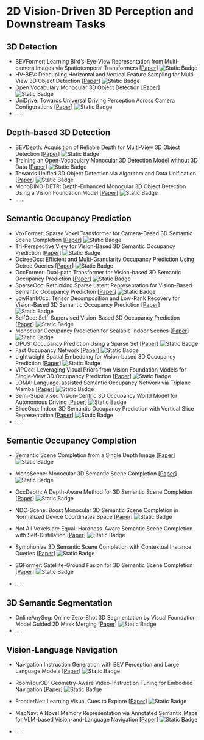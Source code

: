 # 2D Vision-Driven 3D Perception and Downstream Tasks

## 3D Detection
- BEVFormer: Learning Bird’s-Eye-View Representation from Multi-camera Images via Spatiotemporal Transformers [[Paper](https://link.springer.com/chapter/10.1007/978-3-031-20077-9_1)] ![Static Badge](https://img.shields.io/badge/ECCV-%202022-blue)
- HV-BEV: Decoupling Horizontal and Vertical Feature Sampling for Multi-View 3D Object Detection [[Paper](https://arxiv.org/abs/2412.18884)] ![Static Badge](https://img.shields.io/badge/arXiv-%202412-red)
- Open Vocabulary Monocular 3D Object Detection [[Paper](https://arxiv.org/abs/2411.16833)] ![Static Badge](https://img.shields.io/badge/arXiv-%202411-red)
- UniDrive: Towards Universal Driving Perception Across Camera Configurations [[Paper](https://arxiv.org/abs/2410.13864)] ![Static Badge](https://img.shields.io/badge/ICLR-%202025-blue)
- ......

## Depth-based 3D Detection
- BEVDepth: Acquisition of Reliable Depth for Multi-View 3D Object Detection [[Paper](https://doi.org/10.1609/aaai.v37i2.25233)] ![Static Badge](https://img.shields.io/badge/AAAI-%202023-blue)
- Training an Open-Vocabulary Monocular 3D Detection Model without 3D Data [[Paper](https://arxiv.org/abs/2411.15657)] ![Static Badge](https://img.shields.io/badge/NeurIPS-%202024-blue)
- Towards Unified 3D Object Detection via Algorithm and Data Unification [[Paper](https://arxiv.org/abs/2411.15657)] ![Static Badge](https://img.shields.io/badge/arXiv-%202411-red)
- MonoDINO-DETR: Depth-Enhanced Monocular 3D Object Detection Using a Vision Foundation Model [[Paper](https://arxiv.org/abs/2502.00315)] ![Static Badge](https://img.shields.io/badge/arXiv-%202502-red)
- ......

## Semantic Occupancy Prediction
- VoxFormer: Sparse Voxel Transformer for Camera-Based 3D Semantic Scene Completion [[Paper](https://arxiv.org/abs/2302.12251)] ![Static Badge](https://img.shields.io/badge/CVPR-%202023-blue)
- Tri-Perspective View for Vision-Based 3D Semantic Occupancy Prediction [[Paper](https://ieeexplore.ieee.org/document/10203437)] ![Static Badge](https://img.shields.io/badge/CVPR-%202023-blue)
- OctreeOcc: Efficient and Multi-Granularity Occupancy Prediction Using Octree Queries [[Paper](https://arxiv.org/abs/2312.03774)] ![Static Badge](https://img.shields.io/badge/NeurIPS-%202023-blue)
- OccFormer: Dual-path Transformer for Vision-based 3D Semantic Occupancy Prediction [[Paper](https://ieeexplore.ieee.org/document/10376645)] ![Static Badge](https://img.shields.io/badge/ICCV-%202023-blue)
- SparseOcc: Rethinking Sparse Latent Representation for Vision-Based Semantic Occupancy Prediction [[Paper](https://openaccess.thecvf.com/content/CVPR2024/papers/Tang_SparseOcc_Rethinking_Sparse_Latent_Representation_for_Vision-Based_Semantic_Occupancy_Prediction_CVPR_2024_paper.pdf)] ![Static Badge](https://img.shields.io/badge/CVPR-%202024-blue)
- LowRankOcc: Tensor Decomposition and Low-Rank Recovery for Vision-Based 3D Semantic Occupancy Prediction [[Paper](https://ieeexplore.ieee.org/document/10658413)] ![Static Badge](https://img.shields.io/badge/CVPR-%202024-blue)
- SelfOcc: Self-Supervised Vision-Based 3D Occupancy Prediction [[Paper](https://ieeexplore.ieee.org/document/10656742)] ![Static Badge](https://img.shields.io/badge/CVPR-%202024-blue)
- Monocular Occupancy Prediction for Scalable Indoor Scenes [[Paper](https://arxiv.org/abs/2407.11730)] ![Static Badge](https://img.shields.io/badge/ECCV-%202024-blue)
- OPUS: Occupancy Prediction Using a Sparse Set [[Paper](https://arxiv.org/abs/2409.09350)] ![Static Badge](https://img.shields.io/badge/NeurIPS-%202024-blue)
- Fast Occupancy Network [[Paper](https://arxiv.org/abs/2412.07163)] ![Static Badge](https://img.shields.io/badge/arXiv-%202412-red)
- Lightweight Spatial Embedding for Vision-based 3D Occupancy Prediction [[Paper](https://arxiv.org/abs/2412.05976)] ![Static Badge](https://img.shields.io/badge/arXiv-%202412-red)
- ViPOcc: Leveraging Visual Priors from Vision Foundation Models for Single-View 3D Occupancy Prediction [[Paper](https://arxiv.org/abs/2412.11210)] ![Static Badge](https://img.shields.io/badge/arXiv-%202412-red)
- LOMA: Language-assisted Semantic Occupancy Network via Triplane Mamba [[Paper](https://arxiv.org/abs/2412.08388)] ![Static Badge](https://img.shields.io/badge/arXiv-%202412-red)
- Semi-Supervised Vision-Centric 3D Occupancy World Model for Autonomous Driving [[Paper](https://arxiv.org/abs/2502.07309)] ![Static Badge](https://img.shields.io/badge/ICLR-%202025-blue)
- SliceOcc: Indoor 3D Semantic Occupancy Prediction with Vertical Slice Representation [[Paper](https://arxiv.org/abs/2501.16684)] ![Static Badge](https://img.shields.io/badge/arXiv-%202501-red)
- ......

## Semantic Occupancy Completion
- Semantic Scene Completion from a Single Depth Image [[Paper](https://ieeexplore.ieee.org/document/8099511)] ![Static Badge](https://img.shields.io/badge/CVPR-%202017-blue)
- MonoScene: Monocular 3D Semantic Scene Completion [[Paper](https://ieeexplore.ieee.org/document/9880217)] ![Static Badge](https://img.shields.io/badge/CVPR-%202022-blue)
- OccDepth: A Depth-Aware Method for 3D Semantic Scene Completion [[Paper](https://arxiv.org/abs/2302.13540)] ![Static Badge](https://img.shields.io/badge/arXiv-%202302-red)
- NDC-Scene: Boost Monocular 3D Semantic Scene Completion in Normalized Device Coordinates Space [[Paper](https://ieeexplore.ieee.org/document/10376597)] ![Static Badge](https://img.shields.io/badge/ICCV-%202023-blue)
- Not All Voxels are Equal: Hardness-Aware Semantic Scene Completion with Self-Distillation [[Paper](https://ieeexplore.ieee.org/document/10655503)] ![Static Badge](https://img.shields.io/badge/CVPR-%202024-blue)
- Symphonize 3D Semantic Scene Completion with Contextual Instance Queries [[Paper](https://ieeexplore.ieee.org/document/10657826)] ![Static Badge](https://img.shields.io/badge/CVPR-%202024-blue)
- SGFormer: Satellite-Ground Fusion for 3D Semantic Scene Completion [[Paper](https://arxiv.org/abs/2503.16825)] ![Static Badge](https://img.shields.io/badge/arXiv-%202503-red)

- ......




## 3D Semantic Segmentation
- OnlineAnySeg: Online Zero-Shot 3D Segmentation by Visual Foundation Model Guided 2D Mask Merging [[Paper](https://arxiv.org/abs/2503.01309)] ![Static Badge](https://img.shields.io/badge/arXiv-%202503-red)
- ......

## Vision-Language Navigation
- Navigation Instruction Generation with BEV Perception and Large Language Models [[Paper](https://arxiv.org/abs/2407.15087)] ![Static Badge](https://img.shields.io/badge/ECCV-%202024-blue)

- RoomTour3D: Geometry-Aware Video-Instruction Tuning for Embodied Navigation [[Paper](https://arxiv.org/abs/2412.08591)] ![Static Badge](https://img.shields.io/badge/arXiv-%202412-red)

- FrontierNet: Learning Visual Cues to Explore [[Paper](https://arxiv.org/abs/2501.04597)] ![Static Badge](https://img.shields.io/badge/arXiv-%202501-red)

- MapNav: A Novel Memory Representation via Annotated Semantic Maps for VLM-based Vision-and-Language Navigation [[Paper](https://arxiv.org/abs/2502.13451)] ![Static Badge](https://img.shields.io/badge/arXiv-%202502-red)


- ......


